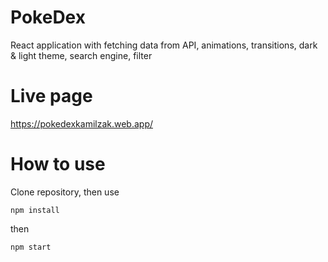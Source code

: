# PokeDex
React application with fetching data from API, animations, transitions, dark &amp; light theme, search engine, filter

# Live page

https://pokedexkamilzak.web.app/

# How to use

Clone repository, then use 

<code>npm install</code>

then 

<code>npm start</code>
